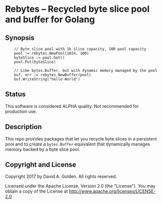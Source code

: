 # Rebytes – Recycled byte slice pool and buffer for Golang

## Synopsis

```
    // Byte slice pool with 1k slice capacity, 100 pool capacity
    pool := rebytes.NewPool(1024, 100)
    byteSlice := pool.Got()
    pool.Put(byteSlice)

    // Like bytes.Buffer, but with dynamic memory managed by the pool
    buf, err := rebytes.NewBuffer(pool)
    buf.WriteString("hello World")
```

## Status

This software is considered ALPHA quality.  Not recommended for production
use.

## Description

This repo provides packages that let you recycle byte slices in a
persistent pool and to create a `bytes.Buffer` equivalent that dynamically
manages memory backed by a byte slice pool.

## Copyright and License

Copyright 2017 by David A. Golden. All rights reserved.

Licensed under the Apache License, Version 2.0 (the "License"). You may
obtain a copy of the License at http://www.apache.org/licenses/LICENSE-2.0
